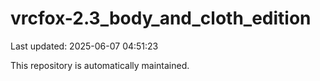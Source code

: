 # vrcfox-2.3_body_and_cloth_edition

Last updated: 2025-06-07 04:51:23

This repository is automatically maintained.
